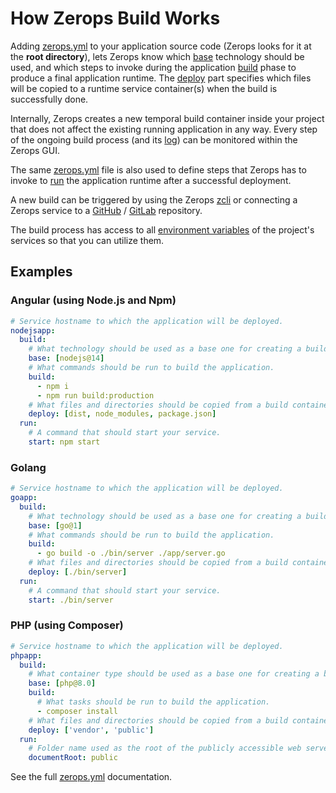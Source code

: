 # How Zerops Build Works

Adding [zerops.yml](/documentation/build/build-config.html) to your application source code (Zerops looks for it at the **root directory**), lets Zerops know which [base](/documentation/build/build-config.html#uses) technology should be used, and which steps to invoke during the application [build](/documentation/build/build-config.html#run) phase to produce a final application runtime. The [deploy](/documentation/build/build-config.html#deploy) part specifies which files will be copied to a runtime service container(s) when the build is successfully done.

Internally, Zerops creates a new temporal build container inside your project that does not affect the existing running application in any way. Every step of the ongoing build process (and its [log](/documentation/zerops-logs/build-logs.html)) can be monitored within the Zerops GUI.

The same [zerops.yml](/documentation/build/build-config.html) file is also used to define steps that Zerops has to invoke to [run](/documentation/build/build-config.html#run) the application runtime after a successful deployment.

A new build can be triggered by using the Zerops [zcli](/documentation/cli/installation-authorization.html) or connecting a Zerops service to a [GitHub](/documentation/github/github-integration.html) / [GitLab](/documentation/gitlab/gitlab-integration.html) repository.

The build process has access to all [environment variables](/documentation/environment-variables/how-to-access.html) of the project's services so that you can utilize them.

## Examples

### Angular (using Node.js and Npm)

```yaml
# Service hostname to which the application will be deployed.
nodejsapp:
  build:
    # What technology should be used as a base one for creating a build container.
    base: [nodejs@14]
    # What commands should be run to build the application.
    build:
      - npm i
      - npm run build:production
    # What files and directories should be copied from a build container into a runtime container.
    deploy: [dist, node_modules, package.json]
  run:
    # A command that should start your service.
    start: npm start
```

### Golang

```yaml
# Service hostname to which the application will be deployed.
goapp:
  build:
    # What technology should be used as a base one for creating a build container.
    base: [go@1]
    # What commands should be run to build the application.
    build:
      - go build -o ./bin/server ./app/server.go
    # What files and directories should be copied from a build container into a runtime container.
    deploy: [./bin/server]
  run:
    # A command that should start your service.
    start: ./bin/server
```

### PHP (using Composer)

```yaml
# Service hostname to which the application will be deployed.
phpapp:
  build:
    # What container type should be used as a base one for creating a build container.
    base: [php@8.0]
    build:
      # What tasks should be run to build the application.
      - composer install
    # What files and directories should be copied from a build container into a runtime container.
    deploy: ['vendor', 'public']
  run:
    # Folder name used as the root of the publicly accessible web server content.
    documentRoot: public
```

See the full [zerops.yml](/documentation/build/build-config.html) documentation.
